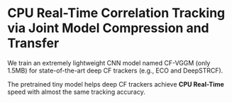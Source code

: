 # CPU Real-Time Correlation Tracking via Joint Model Compression and Transfer

We train an extremely lightweight CNN model named CF-VGGM (only 1.5MB) for state-of-the-art deep CF trackers (e.g., ECO and DeepSTRCF).

The pretrained tiny model helps deep CF trackers achieve **CPU Real-Time** speed with almost the same tracking accuracy.
